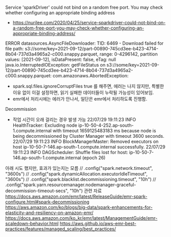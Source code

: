 
Service 'sparkDriver' could not bind on a random free port. You may check whether configuring an appropriate binding address
- https://nurilee.com/2020/04/25/service-sparkdriver-could-not-bind-on-a-random-free-port-you-may-check-whether-configuring-an-appropriate-binding-address/



ERROR datasources.AsyncFileDownloader: TID: 6469 - Download failed for file path: s3://some/key=2021-09-12/part-00890-745cd3ee-b423-4714-8b04-737d3a4965a2-c000.snappy.parquet, range: 0-4296142, partition values: [2021-09-12], isDataPresent: false, eTag: null
java.io.InterruptedIOException: getFileStatus on s3://some/key=2021-09-12/part-00890-745cd3ee-b423-4714-8b04-737d3a4965a2-c000.snappy.parquet: com.amazonaws.AbortedException:

- spark.sql.files.ignoreCorruptFiles true 를 해주면, 에러는 나지 않지만, 특별한 이유 없이 이걸 설정하면, 읽기 실패한 데이터들이 누락될 가능성이 있어보임.
- emr에서 처리시에는 에러가 안나서, 일단은 emr에서 처리하도록 진행함.




Decommission
- 작업 시간이 오래 걸리는 경우 발생 가능
22/07/29 19:11:23 INFO HealthTracker: Excluding node ip-10-50-4-252.ap-south-1.compute.internal with timeout 1659125483183 ms because node is being decommissioned by Cluster Manager with timeout 3600 seconds.
22/07/29 19:11:23 INFO BlockManagerMaster: Removed executors on host ip-10-50-7-146.ap-south-1.compute.internal successfully.
22/07/29 19:11:23 INFO DAGScheduler: Shuffle files lost for host: ip-10-50-7-146.ap-south-1.compute.internal (epoch 26)

아래 시도 했지만, 효과가 있는지는 모름
//    .config("spark.network.timeout", "3600s")
//    .config("spark.dynamicAllocation.executorIdleTimeout", "3600s")
//    .config("spark.blacklist.decommissioning.timeout", "10h")
//    .config("spark.yarn.resourcemanager.nodemanager-graceful-decommission-timeout-secs", "10h")
관련 자료
https://docs.aws.amazon.com/emr/latest/ReleaseGuide/emr-spark-configure.html#spark-decommissioning
https://aws.amazon.com/ko/blogs/big-data/spark-enhancements-for-elasticity-and-resiliency-on-amazon-emr/
https://docs.aws.amazon.com/ko_kr/emr/latest/ManagementGuide/emr-scaledown-behavior.html
https://aws.github.io/aws-emr-best-practices/features/managed_scaling/best_practices/